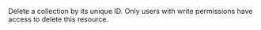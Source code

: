 Delete a collection by its unique ID. Only users with write permissions have access to delete this resource.

